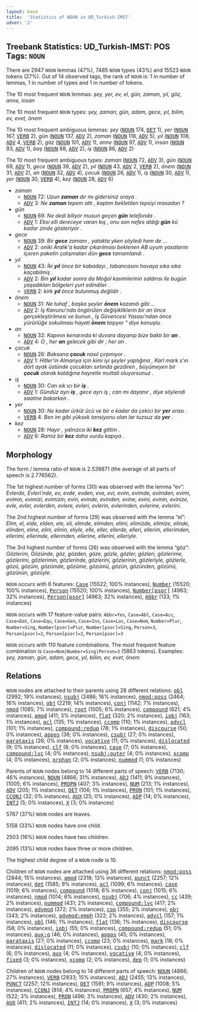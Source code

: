 ```yaml
---
layout: base
title:  'Statistics of NOUN in UD_Turkish-IMST'
udver: '2'
---
```


## Treebank Statistics: UD_Turkish-IMST: POS Tags: `NOUN`

There are 2947 `NOUN` lemmas (47%), 7485 `NOUN` types (43%) and 15523 `NOUN` tokens (27%).
Out of 14 observed tags, the rank of `NOUN` is: 1 in number of lemmas, 1 in number of types and 1 in number of tokens.

The 10 most frequent `NOUN` lemmas: <em>şey, yer, ev, el, gün, zaman, yıl, göz, anne, insan</em>

The 10 most frequent `NOUN` types:  <em>şey, zaman, gün, adam, gece, yıl, bilim, ev, evet, önem</em>

The 10 most frequent ambiguous lemmas: <em>şey</em> (<tt><a href="tr_imst-pos-NOUN.html">NOUN</a></tt> 174, <tt><a href="tr_imst-pos-DET.html">DET</a></tt> 1), <em>yer</em> (<tt><a href="tr_imst-pos-NOUN.html">NOUN</a></tt> 167, <tt><a href="tr_imst-pos-VERB.html">VERB</a></tt> 2), <em>gün</em> (<tt><a href="tr_imst-pos-NOUN.html">NOUN</a></tt> 137, <tt><a href="tr_imst-pos-ADV.html">ADV</a></tt> 2), <em>zaman</em> (<tt><a href="tr_imst-pos-NOUN.html">NOUN</a></tt> 118, <tt><a href="tr_imst-pos-ADV.html">ADV</a></tt> 5), <em>yıl</em> (<tt><a href="tr_imst-pos-NOUN.html">NOUN</a></tt> 108, <tt><a href="tr_imst-pos-ADV.html">ADV</a></tt> 4, <tt><a href="tr_imst-pos-VERB.html">VERB</a></tt> 2), <em>göz</em> (<tt><a href="tr_imst-pos-NOUN.html">NOUN</a></tt> 101, <tt><a href="tr_imst-pos-ADV.html">ADV</a></tt> 1), <em>anne</em> (<tt><a href="tr_imst-pos-NOUN.html">NOUN</a></tt> 97, <tt><a href="tr_imst-pos-ADV.html">ADV</a></tt> 1), <em>insan</em> (<tt><a href="tr_imst-pos-NOUN.html">NOUN</a></tt> 93, <tt><a href="tr_imst-pos-ADV.html">ADV</a></tt> 1), <em>baş</em> (<tt><a href="tr_imst-pos-NOUN.html">NOUN</a></tt> 88, <tt><a href="tr_imst-pos-ADV.html">ADV</a></tt> 2), <em>iş</em> (<tt><a href="tr_imst-pos-NOUN.html">NOUN</a></tt> 86, <tt><a href="tr_imst-pos-ADV.html">ADV</a></tt> 2)

The 10 most frequent ambiguous types:  <em>zaman</em> (<tt><a href="tr_imst-pos-NOUN.html">NOUN</a></tt> 72, <tt><a href="tr_imst-pos-ADV.html">ADV</a></tt> 3), <em>gün</em> (<tt><a href="tr_imst-pos-NOUN.html">NOUN</a></tt> 69, <tt><a href="tr_imst-pos-ADV.html">ADV</a></tt> 1), <em>gece</em> (<tt><a href="tr_imst-pos-NOUN.html">NOUN</a></tt> 39, <tt><a href="tr_imst-pos-ADV.html">ADV</a></tt> 2), <em>yıl</em> (<tt><a href="tr_imst-pos-NOUN.html">NOUN</a></tt> 43, <tt><a href="tr_imst-pos-ADV.html">ADV</a></tt> 2, <tt><a href="tr_imst-pos-VERB.html">VERB</a></tt> 2), <em>önem</em> (<tt><a href="tr_imst-pos-NOUN.html">NOUN</a></tt> 31, <tt><a href="tr_imst-pos-ADV.html">ADV</a></tt> 2), <em>an</em> (<tt><a href="tr_imst-pos-NOUN.html">NOUN</a></tt> 32, <tt><a href="tr_imst-pos-ADV.html">ADV</a></tt> 4), <em>çocuk</em> (<tt><a href="tr_imst-pos-NOUN.html">NOUN</a></tt> 26, <tt><a href="tr_imst-pos-ADV.html">ADV</a></tt> 1), <em>iş</em> (<tt><a href="tr_imst-pos-NOUN.html">NOUN</a></tt> 30, <tt><a href="tr_imst-pos-ADV.html">ADV</a></tt> 1), <em>yer</em> (<tt><a href="tr_imst-pos-NOUN.html">NOUN</a></tt> 30, <tt><a href="tr_imst-pos-VERB.html">VERB</a></tt> 4), <em>kez</em> (<tt><a href="tr_imst-pos-NOUN.html">NOUN</a></tt> 28, <tt><a href="tr_imst-pos-ADV.html">ADV</a></tt> 6)


* <em>zaman</em>
  * <tt><a href="tr_imst-pos-NOUN.html">NOUN</a></tt> 72: <em>Uzun <b>zaman</b> dır mı gidersiniz oraya .</em>
  * <tt><a href="tr_imst-pos-ADV.html">ADV</a></tt> 3: <em>Ne <b>zaman</b> tepem attı , kaptım bekletilen tepsiyi masadan ?</em>
* <em>gün</em>
  * <tt><a href="tr_imst-pos-NOUN.html">NOUN</a></tt> 69: <em>Ne dedi biliyor musun geçen <b>gün</b> telefonda .</em>
  * <tt><a href="tr_imst-pos-ADV.html">ADV</a></tt> 1: <em>Eksi elli dereceye varan kış , onu son nefes aldığı <b>gün</b> kü kadar zinde gösteriyor .</em>
* <em>gece</em>
  * <tt><a href="tr_imst-pos-NOUN.html">NOUN</a></tt> 39: <em>Bir <b>gece</b> zamanı , yatakta yken söyledi hem de ...</em>
  * <tt><a href="tr_imst-pos-ADV.html">ADV</a></tt> 2: <em>oniki Aralık'a kadar çıkarılması beklenen AB uyum yasalarını içeren paketin çalışmaları dün <b>gece</b> tamamlandı .</em>
* <em>yıl</em>
  * <tt><a href="tr_imst-pos-NOUN.html">NOUN</a></tt> 43: <em>İki <b>yıl</b> önce bir kabadayı , tabancasını havaya sıka sıka kaçabilmiş .</em>
  * <tt><a href="tr_imst-pos-ADV.html">ADV</a></tt> 2: <em>Bin <b>yıl</b> kadar sonra da Moğol kavimlerinin saldırısı ile bugün yaşadıkları bölgeleri yurt edindiler .</em>
  * <tt><a href="tr_imst-pos-VERB.html">VERB</a></tt> 2: <em>kirk <b>yıl</b> önce bulunmuş değildir .</em>
* <em>önem</em>
  * <tt><a href="tr_imst-pos-NOUN.html">NOUN</a></tt> 31: <em>Ne tuhaf , başka şeyler <b>önem</b> kazandı gibi ...</em>
  * <tt><a href="tr_imst-pos-ADV.html">ADV</a></tt> 2: <em>İş Kanunu'nda öngörülen değişikliklerin bir an önce gerçekleştirilmesi ve bunun , İş Güvencesi Yasası'ndan önce yürürlüğe sokulması hayati <b>önem</b> taşıyor " diye konuştu .</em>
* <em>an</em>
  * <tt><a href="tr_imst-pos-NOUN.html">NOUN</a></tt> 32: <em>Kapının kenarında ki duvara dayanıp bize baktı bir <b>an</b> .</em>
  * <tt><a href="tr_imst-pos-ADV.html">ADV</a></tt> 4: <em>O , her <b>an</b> gelecek gibi dir ; her an .</em>
* <em>çocuk</em>
  * <tt><a href="tr_imst-pos-NOUN.html">NOUN</a></tt> 26: <em>Baksana <b>çocuk</b> nasıl çırpınıyor .</em>
  * <tt><a href="tr_imst-pos-ADV.html">ADV</a></tt> 1: <em>Hitler'in Almanya için kimi iyi şeyler yaptığına , Karl mark s'ın dört ayak üstünde çocukları sırtında gezdiren , büyümeyen bir <b>çocuk</b> olarak kaldığına hayretle muttali oluyorsunuz .</em>
* <em>iş</em>
  * <tt><a href="tr_imst-pos-NOUN.html">NOUN</a></tt> 30: <em>Can sık ıcı bir <b>iş</b> .</em>
  * <tt><a href="tr_imst-pos-ADV.html">ADV</a></tt> 1: <em>Gündüz ayrı <b>iş</b> , gece ayrı iş ; can mı dayanır , diye söylendi saatine bakarken .</em>
* <em>yer</em>
  * <tt><a href="tr_imst-pos-NOUN.html">NOUN</a></tt> 30: <em>Ne kadar ürküt ücü ve bir o kadar da çekici bir <b>yer</b> orası .</em>
  * <tt><a href="tr_imst-pos-VERB.html">VERB</a></tt> 4: <em>Ben im gibi yüksek tansiyonu olan lar tuzsuz da <b>yer</b> .</em>
* <em>kez</em>
  * <tt><a href="tr_imst-pos-NOUN.html">NOUN</a></tt> 28: <em>Hayır , yalnızca iki <b>kez</b> gittim .</em>
  * <tt><a href="tr_imst-pos-ADV.html">ADV</a></tt> 6: <em>Ramiz bir <b>kez</b> daha vurdu kapıya .</em>

## Morphology

The form / lemma ratio of `NOUN` is 2.539871 (the average of all parts of speech is 2.776562).

The 1st highest number of forms (30) was observed with the lemma “ev”: <em>Evlerde, Evleri'nde, ev, evde, evden, eve, evi, evim, evimde, evimden, evimi, evimin, evimizi, evimizin, evin, evinde, evinden, evine, evini, evinin, evinize, evle, evler, evlerden, evlere, evleri, evlerin, evlerinden, evlerine, evlerini</em>.

The 2nd highest number of forms (29) was observed with the lemma “el”: <em>Elim, el, elde, elden, ele, eli, elimde, elimden, elimi, elimizde, elimize, elinde, elinden, eline, elini, elinin, eliyle, elle, eller, ellerde, elleri, ellerim, ellerimden, ellerimi, ellerinde, ellerinden, ellerine, ellerini, elleriyle</em>.

The 3rd highest number of forms (26) was observed with the lemma “göz”: <em>Gözlerim, Gözünde, göz, gözden, göze, gözle, gözler, gözleri, gözlerime, gözlerimi, gözlerimin, gözlerinde, gözlerini, gözlerinin, gözleriyle, gözlerle, gözü, gözüm, gözümde, gözüme, gözümü, gözün, gözünden, gözünü, gözünün, gözüyle</em>.

`NOUN` occurs with 6 features: <tt><a href="tr_imst-feat-Case.html">Case</a></tt> (15522; 100% instances), <tt><a href="tr_imst-feat-Number.html">Number</a></tt> (15520; 100% instances), <tt><a href="tr_imst-feat-Person.html">Person</a></tt> (15520; 100% instances), <tt><a href="tr_imst-feat-Number-psor.html">Number[psor]</a></tt> (4963; 32% instances), <tt><a href="tr_imst-feat-Person-psor.html">Person[psor]</a></tt> (4963; 32% instances), <tt><a href="tr_imst-feat-Abbr.html">Abbr</a></tt> (133; 1% instances)

`NOUN` occurs with 17 feature-value pairs: `Abbr=Yes`, `Case=Abl`, `Case=Acc`, `Case=Dat`, `Case=Equ`, `Case=Gen`, `Case=Ins`, `Case=Loc`, `Case=Nom`, `Number=Plur`, `Number=Sing`, `Number[psor]=Plur`, `Number[psor]=Sing`, `Person=3`, `Person[psor]=1`, `Person[psor]=2`, `Person[psor]=3`

`NOUN` occurs with 110 feature combinations.
The most frequent feature combination is `Case=Nom|Number=Sing|Person=3` (5863 tokens).
Examples: <em>şey, zaman, gün, adam, gece, yıl, bilim, ev, evet, önem</em>


## Relations

`NOUN` nodes are attached to their parents using 28 different relations: <tt><a href="tr_imst-dep-obl.html">obl</a></tt> (2992; 19% instances), <tt><a href="tr_imst-dep-nsubj.html">nsubj</a></tt> (2486; 16% instances), <tt><a href="tr_imst-dep-nmod-poss.html">nmod:poss</a></tt> (2464; 16% instances), <tt><a href="tr_imst-dep-obj.html">obj</a></tt> (2219; 14% instances), <tt><a href="tr_imst-dep-conj.html">conj</a></tt> (1142; 7% instances), <tt><a href="tr_imst-dep-nmod.html">nmod</a></tt> (1085; 7% instances), <tt><a href="tr_imst-dep-root.html">root</a></tt> (1005; 6% instances), <tt><a href="tr_imst-dep-compound.html">compound</a></tt> (621; 4% instances), <tt><a href="tr_imst-dep-amod.html">amod</a></tt> (411; 3% instances), <tt><a href="tr_imst-dep-flat.html">flat</a></tt> (320; 2% instances), <tt><a href="tr_imst-dep-iobj.html">iobj</a></tt> (163; 1% instances), <tt><a href="tr_imst-dep-acl.html">acl</a></tt> (135; 1% instances), <tt><a href="tr_imst-dep-ccomp.html">ccomp</a></tt> (110; 1% instances), <tt><a href="tr_imst-dep-advcl.html">advcl</a></tt> (101; 1% instances), <tt><a href="tr_imst-dep-compound-redup.html">compound:redup</a></tt> (78; 1% instances), <tt><a href="tr_imst-dep-discourse.html">discourse</a></tt> (50; 0% instances), <tt><a href="tr_imst-dep-appos.html">appos</a></tt> (38; 0% instances), <tt><a href="tr_imst-dep-csubj.html">csubj</a></tt> (27; 0% instances), <tt><a href="tr_imst-dep-parataxis.html">parataxis</a></tt> (26; 0% instances), <tt><a href="tr_imst-dep-vocative.html">vocative</a></tt> (11; 0% instances), <tt><a href="tr_imst-dep-dislocated.html">dislocated</a></tt> (9; 0% instances), <tt><a href="tr_imst-dep-clf.html">clf</a></tt> (8; 0% instances), <tt><a href="tr_imst-dep-case.html">case</a></tt> (7; 0% instances), <tt><a href="tr_imst-dep-compound-lvc.html">compound:lvc</a></tt> (4; 0% instances), <tt><a href="tr_imst-dep-nsubj-outer.html">nsubj:outer</a></tt> (4; 0% instances), <tt><a href="tr_imst-dep-xcomp.html">xcomp</a></tt> (4; 0% instances), <tt><a href="tr_imst-dep-orphan.html">orphan</a></tt> (2; 0% instances), <tt><a href="tr_imst-dep-nummod.html">nummod</a></tt> (1; 0% instances)

Parents of `NOUN` nodes belong to 14 different parts of speech: <tt><a href="tr_imst-pos-VERB.html">VERB</a></tt> (7130; 46% instances), <tt><a href="tr_imst-pos-NOUN.html">NOUN</a></tt> (4866; 31% instances), <tt><a href="tr_imst-pos-ADJ.html">ADJ</a></tt> (1411; 9% instances),  (1005; 6% instances), <tt><a href="tr_imst-pos-PROPN.html">PROPN</a></tt> (407; 3% instances), <tt><a href="tr_imst-pos-NUM.html">NUM</a></tt> (213; 1% instances), <tt><a href="tr_imst-pos-ADV.html">ADV</a></tt> (205; 1% instances), <tt><a href="tr_imst-pos-DET.html">DET</a></tt> (106; 1% instances), <tt><a href="tr_imst-pos-PRON.html">PRON</a></tt> (101; 1% instances), <tt><a href="tr_imst-pos-CCONJ.html">CCONJ</a></tt> (32; 0% instances), <tt><a href="tr_imst-pos-AUX.html">AUX</a></tt> (25; 0% instances), <tt><a href="tr_imst-pos-ADP.html">ADP</a></tt> (14; 0% instances), <tt><a href="tr_imst-pos-INTJ.html">INTJ</a></tt> (5; 0% instances), <tt><a href="tr_imst-pos-X.html">X</a></tt> (3; 0% instances)

5767 (37%) `NOUN` nodes are leaves.

5158 (33%) `NOUN` nodes have one child.

2503 (16%) `NOUN` nodes have two children.

2095 (13%) `NOUN` nodes have three or more children.

The highest child degree of a `NOUN` node is 10.

Children of `NOUN` nodes are attached using 36 different relations: <tt><a href="tr_imst-dep-nmod-poss.html">nmod:poss</a></tt> (2844; 15% instances), <tt><a href="tr_imst-dep-amod.html">amod</a></tt> (2318; 13% instances), <tt><a href="tr_imst-dep-punct.html">punct</a></tt> (2257; 12% instances), <tt><a href="tr_imst-dep-det.html">det</a></tt> (1585; 9% instances), <tt><a href="tr_imst-dep-acl.html">acl</a></tt> (1099; 6% instances), <tt><a href="tr_imst-dep-case.html">case</a></tt> (1019; 6% instances), <tt><a href="tr_imst-dep-compound.html">compound</a></tt> (1018; 6% instances), <tt><a href="tr_imst-dep-conj.html">conj</a></tt> (1015; 6% instances), <tt><a href="tr_imst-dep-nmod.html">nmod</a></tt> (1014; 6% instances), <tt><a href="tr_imst-dep-nsubj.html">nsubj</a></tt> (706; 4% instances), <tt><a href="tr_imst-dep-cc.html">cc</a></tt> (439; 2% instances), <tt><a href="tr_imst-dep-nummod.html">nummod</a></tt> (431; 2% instances), <tt><a href="tr_imst-dep-compound-lvc.html">compound:lvc</a></tt> (417; 2% instances), <tt><a href="tr_imst-dep-advmod.html">advmod</a></tt> (372; 2% instances), <tt><a href="tr_imst-dep-cop.html">cop</a></tt> (355; 2% instances), <tt><a href="tr_imst-dep-obj.html">obj</a></tt> (343; 2% instances), <tt><a href="tr_imst-dep-advmod-emph.html">advmod:emph</a></tt> (322; 2% instances), <tt><a href="tr_imst-dep-advcl.html">advcl</a></tt> (157; 1% instances), <tt><a href="tr_imst-dep-obl.html">obl</a></tt> (146; 1% instances), <tt><a href="tr_imst-dep-flat.html">flat</a></tt> (136; 1% instances), <tt><a href="tr_imst-dep-discourse.html">discourse</a></tt> (58; 0% instances), <tt><a href="tr_imst-dep-iobj.html">iobj</a></tt> (55; 0% instances), <tt><a href="tr_imst-dep-compound-redup.html">compound:redup</a></tt> (51; 0% instances), <tt><a href="tr_imst-dep-aux-q.html">aux:q</a></tt> (46; 0% instances), <tt><a href="tr_imst-dep-appos.html">appos</a></tt> (45; 0% instances), <tt><a href="tr_imst-dep-parataxis.html">parataxis</a></tt> (27; 0% instances), <tt><a href="tr_imst-dep-ccomp.html">ccomp</a></tt> (23; 0% instances), <tt><a href="tr_imst-dep-mark.html">mark</a></tt> (18; 0% instances), <tt><a href="tr_imst-dep-dislocated.html">dislocated</a></tt> (11; 0% instances), <tt><a href="tr_imst-dep-csubj.html">csubj</a></tt> (10; 0% instances), <tt><a href="tr_imst-dep-clf.html">clf</a></tt> (6; 0% instances), <tt><a href="tr_imst-dep-aux.html">aux</a></tt> (4; 0% instances), <tt><a href="tr_imst-dep-vocative.html">vocative</a></tt> (4; 0% instances), <tt><a href="tr_imst-dep-fixed.html">fixed</a></tt> (3; 0% instances), <tt><a href="tr_imst-dep-xcomp.html">xcomp</a></tt> (2; 0% instances), <tt><a href="tr_imst-dep-dep.html">dep</a></tt> (1; 0% instances)

Children of `NOUN` nodes belong to 14 different parts of speech: <tt><a href="tr_imst-pos-NOUN.html">NOUN</a></tt> (4866; 27% instances), <tt><a href="tr_imst-pos-VERB.html">VERB</a></tt> (2833; 15% instances), <tt><a href="tr_imst-pos-ADJ.html">ADJ</a></tt> (2455; 13% instances), <tt><a href="tr_imst-pos-PUNCT.html">PUNCT</a></tt> (2257; 12% instances), <tt><a href="tr_imst-pos-DET.html">DET</a></tt> (1591; 9% instances), <tt><a href="tr_imst-pos-ADP.html">ADP</a></tt> (1008; 5% instances), <tt><a href="tr_imst-pos-CCONJ.html">CCONJ</a></tt> (814; 4% instances), <tt><a href="tr_imst-pos-PROPN.html">PROPN</a></tt> (657; 4% instances), <tt><a href="tr_imst-pos-NUM.html">NUM</a></tt> (522; 3% instances), <tt><a href="tr_imst-pos-PRON.html">PRON</a></tt> (496; 3% instances), <tt><a href="tr_imst-pos-ADV.html">ADV</a></tt> (430; 2% instances), <tt><a href="tr_imst-pos-AUX.html">AUX</a></tt> (411; 2% instances), <tt><a href="tr_imst-pos-INTJ.html">INTJ</a></tt> (14; 0% instances), <tt><a href="tr_imst-pos-X.html">X</a></tt> (3; 0% instances)

